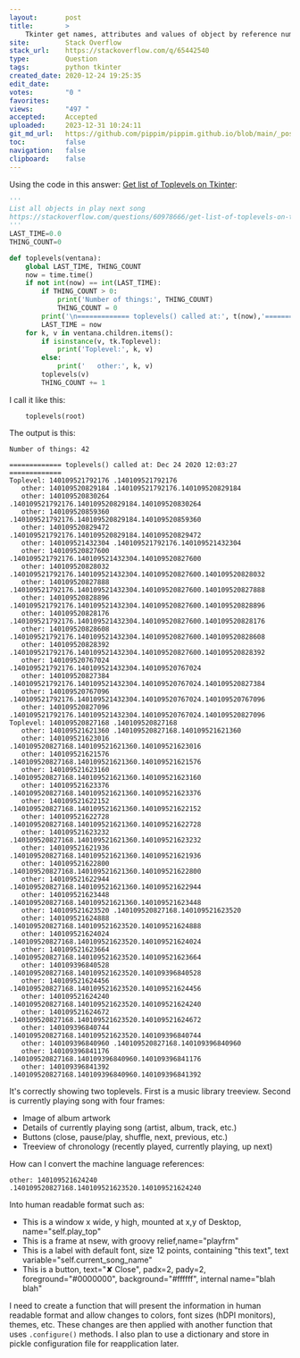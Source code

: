 ```yaml
---
layout:       post
title:        >
    Tkinter get names, attributes and values of object by reference number
site:         Stack Overflow
stack_url:    https://stackoverflow.com/q/65442540
type:         Question
tags:         python tkinter
created_date: 2020-12-24 19:25:35
edit_date:    
votes:        "0 "
favorites:    
views:        "497 "
accepted:     Accepted
uploaded:     2023-12-31 10:24:11
git_md_url:   https://github.com/pippim/pippim.github.io/blob/main/_posts/2020/2020-12-24-Tkinter-get-names_-attributes-and-values-of-object-by-reference-number.md
toc:          false
navigation:   false
clipboard:    false
---
```


Using the code in this answer: [Get list of Toplevels on Tkinter](https://stackoverflow.com/questions/60978666/get-list-of-toplevels-on-tkinter):

``` python
'''
List all objects in play next song
https://stackoverflow.com/questions/60978666/get-list-of-toplevels-on-tkinter
'''
LAST_TIME=0.0
THING_COUNT=0

def toplevels(ventana):
    global LAST_TIME, THING_COUNT
    now = time.time()
    if not int(now) == int(LAST_TIME):
        if THING_COUNT > 0:
            print('Number of things:', THING_COUNT)
            THING_COUNT = 0
        print('\n============= toplevels() called at:', t(now),'=============')
        LAST_TIME = now
    for k, v in ventana.children.items():
        if isinstance(v, tk.Toplevel):
            print('Toplevel:', k, v)
        else:
            print('   other:', k, v)
        toplevels(v)
        THING_COUNT += 1
```

I call it like this:

``` 
    toplevels(root)
```

The output is this:

``` none
Number of things: 42

============= toplevels() called at: Dec 24 2020 12:03:27 =============
Toplevel: 140109521792176 .140109521792176
   other: 140109520829184 .140109521792176.140109520829184
   other: 140109520830264 .140109521792176.140109520829184.140109520830264
   other: 140109520859360 .140109521792176.140109520829184.140109520859360
   other: 140109520829472 .140109521792176.140109520829184.140109520829472
   other: 140109521432304 .140109521792176.140109521432304
   other: 140109520827600 .140109521792176.140109521432304.140109520827600
   other: 140109520828032 .140109521792176.140109521432304.140109520827600.140109520828032
   other: 140109520827888 .140109521792176.140109521432304.140109520827600.140109520827888
   other: 140109520828896 .140109521792176.140109521432304.140109520827600.140109520828896
   other: 140109520828176 .140109521792176.140109521432304.140109520827600.140109520828176
   other: 140109520828608 .140109521792176.140109521432304.140109520827600.140109520828608
   other: 140109520828392 .140109521792176.140109521432304.140109520827600.140109520828392
   other: 140109520767024 .140109521792176.140109521432304.140109520767024
   other: 140109520827384 .140109521792176.140109521432304.140109520767024.140109520827384
   other: 140109520767096 .140109521792176.140109521432304.140109520767024.140109520767096
   other: 140109520827096 .140109521792176.140109521432304.140109520767024.140109520827096
Toplevel: 140109520827168 .140109520827168
   other: 140109521621360 .140109520827168.140109521621360
   other: 140109521623016 .140109520827168.140109521621360.140109521623016
   other: 140109521621576 .140109520827168.140109521621360.140109521621576
   other: 140109521623160 .140109520827168.140109521621360.140109521623160
   other: 140109521623376 .140109520827168.140109521621360.140109521623376
   other: 140109521622152 .140109520827168.140109521621360.140109521622152
   other: 140109521622728 .140109520827168.140109521621360.140109521622728
   other: 140109521623232 .140109520827168.140109521621360.140109521623232
   other: 140109521621936 .140109520827168.140109521621360.140109521621936
   other: 140109521622800 .140109520827168.140109521621360.140109521622800
   other: 140109521622944 .140109520827168.140109521621360.140109521622944
   other: 140109521623448 .140109520827168.140109521621360.140109521623448
   other: 140109521623520 .140109520827168.140109521623520
   other: 140109521624888 .140109520827168.140109521623520.140109521624888
   other: 140109521624024 .140109520827168.140109521623520.140109521624024
   other: 140109521623664 .140109520827168.140109521623520.140109521623664
   other: 140109396840528 .140109520827168.140109521623520.140109396840528
   other: 140109521624456 .140109520827168.140109521623520.140109521624456
   other: 140109521624240 .140109520827168.140109521623520.140109521624240
   other: 140109521624672 .140109520827168.140109521623520.140109521624672
   other: 140109396840744 .140109520827168.140109521623520.140109396840744
   other: 140109396840960 .140109520827168.140109396840960
   other: 140109396841176 .140109520827168.140109396840960.140109396841176
   other: 140109396841392 .140109520827168.140109396840960.140109396841392
```

It's correctly showing two toplevels. First is a music library treeview. Second is currently playing song with four frames:

- Image of album artwork
- Details of currently playing song (artist, album, track, etc.)
- Buttons (close, pause/play, shuffle, next, previous, etc.)
- Treeview of chronology (recently played, currently playing, up next)

How can I convert the machine language references:

``` 
other: 140109521624240 .140109520827168.140109521623520.140109521624240
```

Into human readable format such as:

- This is a window x wide, y high, mounted at x,y of Desktop, name="self.play_top"
- This is a frame at nsew, with groovy relief,name="playfrm"
- This is a label with default font, size 12 points, containing "this text", text variable="self.current_song_name"
- This is a button, text="✘ Close", padx=2, pady=2, foreground="#0000000", background="#ffffff", internal name="blah blah"

I need to create a function that will present the information in human readable format and allow changes to colors, font sizes (hDPI monitors), themes, etc. These changes are then applied with another function that uses `.configure()` methods. I also plan to use a dictionary and store in pickle configuration file for reapplication later.
